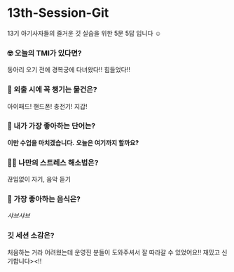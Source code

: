 # 13th-Session-Git

13기 아기사자들의 즐거운 깃 실습을 위한 5문 5답 입니다 ☺️

### 🤓 오늘의 TMI가 있다면?

동아리 오기 전에 경복궁에 다녀왔다!! 힘들었다!!

### 🎒 외출 시에 꼭 챙기는 물건은?

아이패드! 핸드폰! 충전기! 지갑!

### 🤙 내가 가장 좋아하는 단어는?

**이만 수업을 마치겠습니다.**
**오늘은 여기까지 할까요?**

### 🧘‍♀️ 나만의 스트레스 해소법은?

끊임없이 자기, 음악 듣기

### 🍧 가장 좋아하는 음식은?

_샤브샤브_

### 깃 세션 소감은?

처음하는 거라 어려웠는데 운영진 분들이 도와주셔서 잘 따라갈 수 있었어요!!
재밌고 신기합니다><!!
